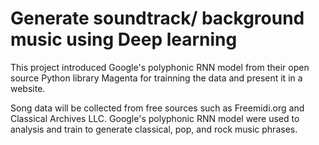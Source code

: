# Generate soundtrack/ background music using Deep learning
This project introduced Google's polyphonic RNN model from their open source Python library Magenta for trainning the data and present it in a website.

Song data will be collected from free sources such as Freemidi.org and Classical Archives LLC. 
Google's polyphonic RNN model were used to analysis and train to generate classical, pop, and rock music phrases.
